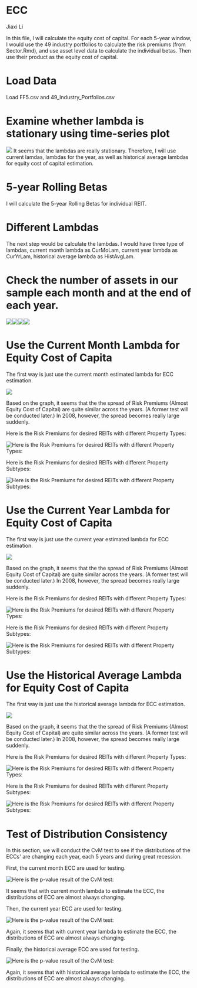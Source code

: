 ECC
================
Jiaxi Li

In this file, I will calculate the equity cost of capital. For each 5-year window, I would use the 49 industry portfolios to calculate the risk premiums (from Sector.Rmd), and use asset level data to calculate the individual betas. Then use their product as the equity cost of capital.

Load Data
=========

Load FF5.csv and 49\_Industry\_Portfolios.csv

Examine whether lambda is stationary using time-series plot
===========================================================

![](ECC_files/figure-markdown_github/unnamed-chunk-3-1.png) It seems that the lambdas are really stationary. Therefore, I will use current lamdas, lambdas for the year, as well as historical average lambdas for equity cost of capital estimation.

5-year Rolling Betas
====================

I will calculate the 5-year Rolling Betas for individual REIT.

Different Lambdas
=================

The next step would be calculate the lambdas. I would have three type of lambdas, current month lambda as CurMoLam, current year lambda as CurYrLam, historical average lambda as HistAvgLam.

Check the number of assets in our sample each month and at the end of each year.
================================================================================

![](ECC_files/figure-markdown_github/unnamed-chunk-6-1.png)![](ECC_files/figure-markdown_github/unnamed-chunk-6-2.png)![](ECC_files/figure-markdown_github/unnamed-chunk-6-3.png)![](ECC_files/figure-markdown_github/unnamed-chunk-6-4.png)

Use the Current Month Lambda for Equity Cost of Capita
======================================================

The first way is just use the current month estimated lambda for ECC estimation.

![](ECC_files/figure-markdown_github/unnamed-chunk-7-1.png)

Based on the graph, it seems that the the spread of Risk Premiums (Almost Equity Cost of Capital) are quite similar across the years. (A former test will be conducted later.) In 2008, however, the spread becomes really large suddenly.

Here is the Risk Premiums for desired REITs with different Property Types:

![Here is the Risk Premiums for desired REITs with different Property Types:](CurMoProperty.png)

Here is the Risk Premiums for desired REITs with different Property Subtypes:

![Here is the Risk Premiums for desired REITs with different Property Subtypes:](CurMoSubproperty.png)

Use the Current Year Lambda for Equity Cost of Capita
=====================================================

The first way is just use the current year estimated lambda for ECC estimation.

![](ECC_files/figure-markdown_github/unnamed-chunk-10-1.png)

Based on the graph, it seems that the the spread of Risk Premiums (Almost Equity Cost of Capital) are quite similar across the years. (A former test will be conducted later.) In 2008, however, the spread becomes really large suddenly.

Here is the Risk Premiums for desired REITs with different Property Types:

![Here is the Risk Premiums for desired REITs with different Property Types:](CurYrProperty.png)

Here is the Risk Premiums for desired REITs with different Property Subtypes:

![Here is the Risk Premiums for desired REITs with different Property Subtypes:](CurYrSubproperty.png)

Use the Historical Average Lambda for Equity Cost of Capita
===========================================================

The first way is just use the historical average lambda for ECC estimation.

![](ECC_files/figure-markdown_github/unnamed-chunk-13-1.png)

Based on the graph, it seems that the the spread of Risk Premiums (Almost Equity Cost of Capital) are quite similar across the years. (A former test will be conducted later.) In 2008, however, the spread becomes really large suddenly.

Here is the Risk Premiums for desired REITs with different Property Types:

![Here is the Risk Premiums for desired REITs with different Property Types:](HistAvgProperty.png)

Here is the Risk Premiums for desired REITs with different Property Subtypes:

![Here is the Risk Premiums for desired REITs with different Property Subtypes:](HistAvgSubproperty.png)

Test of Distribution Consistency
================================

In this section, we will conduct the CvM test to see if the distributions of the ECCs' are changing each year, each 5 years and during great recession.

First, the current month ECC are used for testing.

![Here is the p-value result of the CvM test:](CurMoECCcompare.png)

It seems that with current month lambda to estimate the ECC, the distributions of ECC are almost always changing.

Then, the current year ECC are used for testing.

![Here is the p-value result of the CvM test:](CurYrECCcompare.png)

Again, it seems that with current year lambda to estimate the ECC, the distributions of ECC are almost always changing.

Finally, the historical average ECC are used for testing.

![Here is the p-value result of the CvM test:](HistAvgECCcompare.png)

Again, it seems that with historical average lambda to estimate the ECC, the distributions of ECC are almost always changing.
